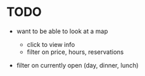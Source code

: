 # TODO

* want to be able to look at a map
  - click to view info
  - filter on price, hours, reservations

* filter on currently open (day, dinner, lunch)
